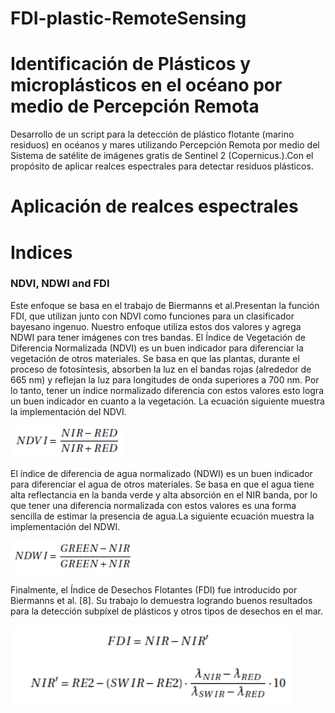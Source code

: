 # FDI-plastic-RemoteSensing

# Identificación de Plásticos y microplásticos en el océano por medio de Percepción Remota

Desarrollo de un script para la detección de plástico flotante (marino residuos) en océanos y mares utilizando Percepción Remota por medio del 
Sistema de satélite de imágenes gratis de Sentinel 2 (Copernicus.).Con el propósito de aplicar realces espectrales para detectar residuos plásticos.

# Aplicación de realces espectrales
# Indices

### NDVI, NDWI and FDI

Este enfoque se basa en el trabajo de Biermanns et al.Presentan la función FDI, que utilizan junto con NDVI como funciones para un clasificador bayesano ingenuo. Nuestro enfoque utiliza estos dos valores y agrega NDWI para tener imágenes con tres bandas.
El Índice de Vegetación de Diferencia Normalizada (NDVI) es un buen indicador para diferenciar la vegetación de otros materiales. Se basa en que las plantas, durante el proceso de fotosíntesis, absorben la luz en el bandas rojas (alrededor de 665 nm) y reflejan la luz para longitudes de onda superiores a 700 nm. Por lo tanto, tener un índice normalizado diferencia con estos valores esto logra un buen indicador en cuanto a la vegetación. La ecuación siguiente muestra la implementación del NDVI.

![formula NDVI](https://github.com/PedroTapia98/FDI-plastic-RemoteSensing/blob/main/IMAGE-README.png)

El índice de diferencia de agua normalizado (NDWI) es un buen indicador para diferenciar el agua de otros materiales. Se basa en que el agua tiene alta reflectancia en la banda verde y alta absorción en el NIR banda, por lo que tener una diferencia normalizada con estos valores es una forma sencilla de estimar la presencia de agua.La siguiente ecuación muestra la implementación del NDWI.

![formula NDWI](https://github.com/PedroTapia98/FDI-plastic-RemoteSensing/blob/main/IMAGE-README2.png)

Finalmente, el Índice de Desechos Flotantes (FDI) fue introducido por Biermanns et al. [8]. Su trabajo lo demuestra logrando buenos resultados para la detección subpíxel de plásticos y otros tipos de desechos en el mar.

![formula FDI](https://github.com/PedroTapia98/FDI-plastic-RemoteSensing/blob/main/IMAGE-README3.png)
